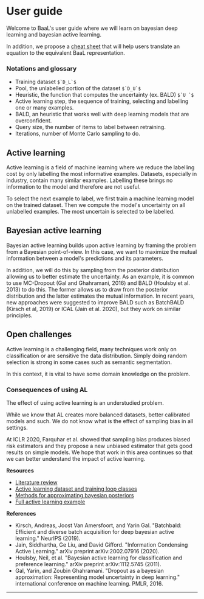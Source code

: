 # User guide

Welcome to BaaL's user guide where we will learn on bayesian deep learning and bayesian active learning.

In addition, we propose a [cheat sheet](./baal_cheatsheet.md) that will help users translate an equation to the equivalent BaaL representation.

### Notations and glossary

* Training dataset ``$`D_L`$``
* Pool, the unlabelled portion of the dataset ``$`D_U`$``
* Heuristic, the function that computes the uncertainty (ex. BALD) ``$`U `$``
* Active learning step, the sequence of training, selecting and labelling one or many examples.
* BALD, an heuristic that works well with deep learning models that are overconfident.
* Query size, the number of items to label between retraining.
* Iterations, number of Monte Carlo sampling to do.

## Active learning

Active learning is a field of machine learning where we reduce the labelling cost by only labelling the most informative examples. Datasets, especially in industry, contain many similar examples. Labelling these brings no information to the model and therefore are not useful.

To select the next example to label, we first train a machine learning model on the trained dataset. Then we compute the model's uncertainty on all unlabelled examples. The most uncertain is selected to be labelled.


## Bayesian active learning

Bayesian active learning builds upon active learning by framing the problem from a Bayesian point-of-view. In this case, we want to maximize the mutual information between a model's predictions and its parameters.

In addition, we will do this by sampling from the posterior distribution allowing us to better estimate the uncertainty. As an example, it is common to use MC-Dropout (Gal and Ghahramani, 2016) and BALD (Houlsby et al. 2013) to do this. The former allows us to draw from the posterior distribution and the latter estimates the mutual information. In recent years, new approaches were suggested to improve BALD such as BatchBALD (Kirsch et al, 2019) or ICAL (Jain et al. 2020), but they work on similar principles. 

## Open challenges

Active learning is a challenging field, many techniques work only on classification or are sensitive the data distribution. Simply doing random selection is strong in some cases such as semantic segmentation. 

In this context, it is vital to have some domain knowledge on the problem.

### Consequences of using AL

The effect of using active learning is an understudied problem.

While we know that AL creates more balanced datasets, better calibrated models and such. We do not know what is the effect of sampling bias in all settings. 

At ICLR 2020, Farquhar et al. showed that sampling bias produces biased risk estimators and they propose a new unbiased estimator that gets good results on simple models. We hope that work in this area continues so that we can better understand the impact of active learning.


**Resources**
    
* [Literature review](../literature/index.md)
* [Active learning dataset and training loop classes](../notebooks/active-learning)
* [Methods for approximating bayesian posteriors](../notebooks/posteriors)
* [Full active learning example](../notebooks/active_learning_process)


**References**
* Kirsch, Andreas, Joost Van Amersfoort, and Yarin Gal. "Batchbald: Efficient and diverse batch acquisition for deep bayesian active learning." NeurIPS (2019).
* Jain, Siddhartha, Ge Liu, and David Gifford. "Information Condensing Active Learning." arXiv preprint arXiv:2002.07916 (2020).
* Houlsby, Neil, et al. "Bayesian active learning for classification and preference learning." arXiv preprint arXiv:1112.5745 (2011).
* Gal, Yarin, and Zoubin Ghahramani. "Dropout as a bayesian approximation: Representing model uncertainty in deep learning." international conference on machine learning. PMLR, 2016.

---